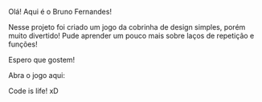 Olá! Aqui é o Bruno Fernandes! 

Nesse projeto foi criado um jogo da cobrinha de design simples, porém muito divertido! Pude aprender um pouco mais sobre laços de repetição e funções!

Espero que gostem!

Abra o jogo aqui:



Code is life! xD